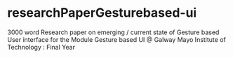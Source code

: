 # researchPaperGesturebased-ui
3000 word Research paper on emerging / current state of Gesture based User interface  for the Module Gesture based UI @ Galway Mayo Institute of Technology : Final Year
